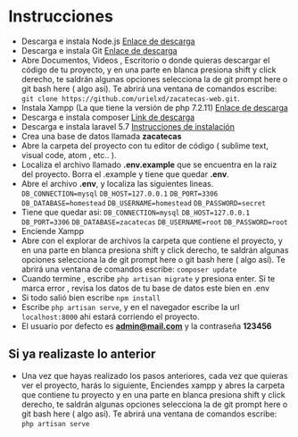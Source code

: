 # Instrucciones
* Descarga e instala Node.js [Enlace de descarga](https://nodejs.org/es/download/)
* Descarga e instala Git [Enlace de descarga](https://git-scm.com/downloads)
* Abre Documentos, Videos , Escritorio o donde quieras descargar el código de tu proyecto, y en una parte en blanca presiona shift y click derecho, te saldrán algunas opciones selecciona la de git prompt here o git bash here ( algo así). Te abrirá una ventana de comandos escribe: `git clone https://github.com/urielxd/zacatecas-web.git`.
*  Instala Xampp (La que tiene la versión de php 7.2.11) [Enlace de descarga](https://www.apachefriends.org/es/index.html)
* Descarga e instala composer [Link  de descarga](https://getcomposer.org/)
* Descarga e instala laravel 5.7 [Instrucciones de instalación](https://laravel.com/docs/5.7)
* Crea una base de datos llamada **zacatecas**
* Abre la carpeta del proyecto con tu editor de código ( sublime text, visual code, atom , etc.. ).
* Localiza el archivo llamado **.env.example** que se encuentra en la raiz del proyecto. Borra el .example y tiene que quedar **.env**.
* Abre el archivo **.env**, y localiza las siguientes lineas.
`DB_CONNECTION=mysql`
`DB_HOST=127.0.0.1`
`DB_PORT=3306`
`DB_DATABASE=homestead`
`DB_USERNAME=homestead`
`DB_PASSWORD=secret`
* Tiene que quedar asi:
`DB_CONNECTION=mysql`
`DB_HOST=127.0.0.1`
`DB_PORT=3306`
`DB_DATABASE=zacatecas`
`DB_USERNAME=root`
`DB_PASSWORD=root`
* Enciende Xampp
* Abre con el explorar de archivos la carpeta que contiene el proyecto, y en una parte en blanca presiona shift y click derecho, te saldrán algunas opciones selecciona la de git prompt here o git bash here ( algo así). Te abrirá una ventana de comandos escribe: `composer update`
* Cuando termine , escribe `php artisan migrate` y presiona enter.  Si te marca error ,  revisa los datos de tu base de datos este bien en .env 
* Si todo salió bien escribe `npm install`
* Escribe `php artisan serve`, y en el navegador escribe la url `localhost:8000` ahi estará corriendo el proyecto. 
* El usuario por defecto es **admin@mail.com** y la contraseña **123456**

## Si ya realizaste lo anterior
* Una vez que hayas realizado los pasos anteriores, cada vez que quieras ver el proyecto, harás lo siguiente, Enciendes xampp y abres la carpeta que contiene tu proyecto y en una parte en blanca presiona shift y click derecho, te saldrán algunas opciones selecciona la de git prompt here o git bash here ( algo así). Te abrirá una ventana de comandos escribe: `php artisan serve`
 
